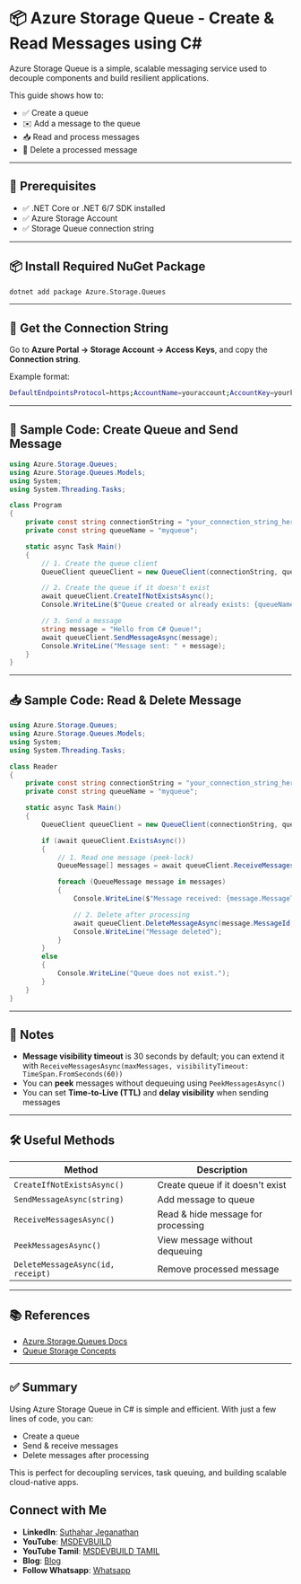 # 📦 Azure Storage Queue - Create & Read Messages using C#

Azure Storage Queue is a simple, scalable messaging service used to decouple components and build resilient applications.

This guide shows how to:

- ✅ Create a queue
- ✉️ Add a message to the queue
- 📥 Read and process messages
- 🧽 Delete a processed message

---

## 📁 Prerequisites

- ✅ .NET Core or .NET 6/7 SDK installed
- ✅ Azure Storage Account
- ✅ Storage Queue connection string

---

## 📦 Install Required NuGet Package

```bash
dotnet add package Azure.Storage.Queues
````

---

## 🔐 Get the Connection String

Go to **Azure Portal → Storage Account → Access Keys**, and copy the **Connection string**.

Example format:

```bash
DefaultEndpointsProtocol=https;AccountName=youraccount;AccountKey=yourkey;EndpointSuffix=core.windows.net
```

---

## 🧪 Sample Code: Create Queue and Send Message

```csharp
using Azure.Storage.Queues;
using Azure.Storage.Queues.Models;
using System;
using System.Threading.Tasks;

class Program
{
    private const string connectionString = "your_connection_string_here";
    private const string queueName = "myqueue";

    static async Task Main()
    {
        // 1. Create the queue client
        QueueClient queueClient = new QueueClient(connectionString, queueName);

        // 2. Create the queue if it doesn't exist
        await queueClient.CreateIfNotExistsAsync();
        Console.WriteLine($"Queue created or already exists: {queueName}");

        // 3. Send a message
        string message = "Hello from C# Queue!";
        await queueClient.SendMessageAsync(message);
        Console.WriteLine("Message sent: " + message);
    }
}
```

---

## 📥 Sample Code: Read & Delete Message

```csharp
using Azure.Storage.Queues;
using Azure.Storage.Queues.Models;
using System;
using System.Threading.Tasks;

class Reader
{
    private const string connectionString = "your_connection_string_here";
    private const string queueName = "myqueue";

    static async Task Main()
    {
        QueueClient queueClient = new QueueClient(connectionString, queueName);

        if (await queueClient.ExistsAsync())
        {
            // 1. Read one message (peek-lock)
            QueueMessage[] messages = await queueClient.ReceiveMessagesAsync(maxMessages: 1);

            foreach (QueueMessage message in messages)
            {
                Console.WriteLine($"Message received: {message.MessageText}");

                // 2. Delete after processing
                await queueClient.DeleteMessageAsync(message.MessageId, message.PopReceipt);
                Console.WriteLine("Message deleted");
            }
        }
        else
        {
            Console.WriteLine("Queue does not exist.");
        }
    }
}
```

---

## 📌 Notes

* **Message visibility timeout** is 30 seconds by default; you can extend it with `ReceiveMessagesAsync(maxMessages, visibilityTimeout: TimeSpan.FromSeconds(60))`
* You can **peek** messages without dequeuing using `PeekMessagesAsync()`
* You can set **Time-to-Live (TTL)** and **delay visibility** when sending messages

---

## 🛠 Useful Methods

| Method                            | Description                        |
| --------------------------------- | ---------------------------------- |
| `CreateIfNotExistsAsync()`        | Create queue if it doesn't exist   |
| `SendMessageAsync(string)`        | Add message to queue               |
| `ReceiveMessagesAsync()`          | Read & hide message for processing |
| `PeekMessagesAsync()`             | View message without dequeuing     |
| `DeleteMessageAsync(id, receipt)` | Remove processed message           |

---

## 📚 References

* [Azure.Storage.Queues Docs](https://learn.microsoft.com/en-us/dotnet/api/azure.storage.queues)
* [Queue Storage Concepts](https://learn.microsoft.com/en-us/azure/storage/queues/storage-queues-introduction)

---

## ✅ Summary

Using Azure Storage Queue in C# is simple and efficient. With just a few lines of code, you can:

* Create a queue
* Send & receive messages
* Delete messages after processing

This is perfect for decoupling services, task queuing, and building scalable cloud-native apps.

 ## Connect with Me
- **LinkedIn**: [Suthahar Jeganathan](https://www.linkedin.com/in/jssuthahar/)
- **YouTube**: [MSDEVBUILD](https://www.youtube.com/@MSDEVBUILD)
- **YouTube Tamil**: [MSDEVBUILD TAMIL](https://www.youtube.com/@MSDEVBUILDTamil)
- **Blog**: [Blog](https://www.msdevbuild.com/)
- **Follow Whatsapp**: [Whatsapp](https://www.whatsapp.com/channel/0029Va5j2rHEFeXcTlUhQB0J)
